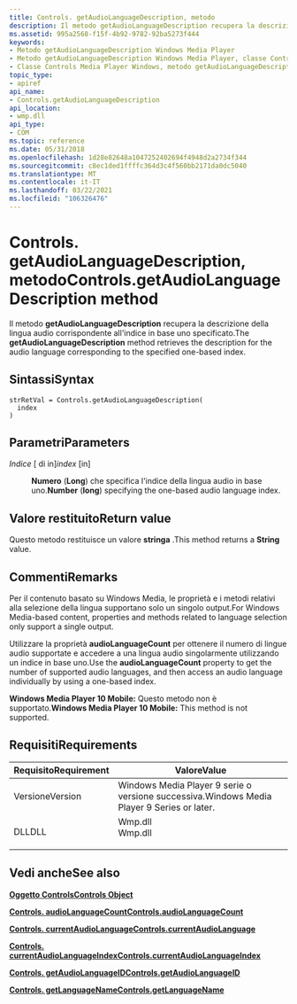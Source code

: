 ```yaml
---
title: Controls. getAudioLanguageDescription, metodo
description: Il metodo getAudioLanguageDescription recupera la descrizione della lingua audio corrispondente all'indice in base uno specificato.
ms.assetid: 995a2568-f15f-4b92-9782-92ba5273f444
keywords:
- Metodo getAudioLanguageDescription Windows Media Player
- Metodo getAudioLanguageDescription Windows Media Player, classe Controls
- Classe Controls Media Player Windows, metodo getAudioLanguageDescription
topic_type:
- apiref
api_name:
- Controls.getAudioLanguageDescription
api_location:
- wmp.dll
api_type:
- COM
ms.topic: reference
ms.date: 05/31/2018
ms.openlocfilehash: 1d28e82648a1047252402694f4948d2a2734f344
ms.sourcegitcommit: c8ec1ded1ffffc364d3c4f560bb2171da0dc5040
ms.translationtype: MT
ms.contentlocale: it-IT
ms.lasthandoff: 03/22/2021
ms.locfileid: "106326476"
---
```

# <a name="controlsgetaudiolanguagedescription-method"></a><span data-ttu-id="e5c51-106">Controls. getAudioLanguageDescription, metodo</span><span class="sxs-lookup"><span data-stu-id="e5c51-106">Controls.getAudioLanguageDescription method</span></span>

<span data-ttu-id="e5c51-107">Il metodo **getAudioLanguageDescription** recupera la descrizione della lingua audio corrispondente all'indice in base uno specificato.</span><span class="sxs-lookup"><span data-stu-id="e5c51-107">The **getAudioLanguageDescription** method retrieves the description for the audio language corresponding to the specified one-based index.</span></span>

## <a name="syntax"></a><span data-ttu-id="e5c51-108">Sintassi</span><span class="sxs-lookup"><span data-stu-id="e5c51-108">Syntax</span></span>


```JScript
strRetVal = Controls.getAudioLanguageDescription(
  index
)
```



## <a name="parameters"></a><span data-ttu-id="e5c51-109">Parametri</span><span class="sxs-lookup"><span data-stu-id="e5c51-109">Parameters</span></span>

<dl> <dt>

<span data-ttu-id="e5c51-110">*Indice* \[ di in\]</span><span class="sxs-lookup"><span data-stu-id="e5c51-110">*index* \[in\]</span></span>
</dt> <dd>

<span data-ttu-id="e5c51-111">**Numero** (**Long**) che specifica l'indice della lingua audio in base uno.</span><span class="sxs-lookup"><span data-stu-id="e5c51-111">**Number** (**long**) specifying the one-based audio language index.</span></span>

</dd> </dl>

## <a name="return-value"></a><span data-ttu-id="e5c51-112">Valore restituito</span><span class="sxs-lookup"><span data-stu-id="e5c51-112">Return value</span></span>

<span data-ttu-id="e5c51-113">Questo metodo restituisce un valore **stringa** .</span><span class="sxs-lookup"><span data-stu-id="e5c51-113">This method returns a **String** value.</span></span>

## <a name="remarks"></a><span data-ttu-id="e5c51-114">Commenti</span><span class="sxs-lookup"><span data-stu-id="e5c51-114">Remarks</span></span>

<span data-ttu-id="e5c51-115">Per il contenuto basato su Windows Media, le proprietà e i metodi relativi alla selezione della lingua supportano solo un singolo output.</span><span class="sxs-lookup"><span data-stu-id="e5c51-115">For Windows Media-based content, properties and methods related to language selection only support a single output.</span></span>

<span data-ttu-id="e5c51-116">Utilizzare la proprietà **audioLanguageCount** per ottenere il numero di lingue audio supportate e accedere a una lingua audio singolarmente utilizzando un indice in base uno.</span><span class="sxs-lookup"><span data-stu-id="e5c51-116">Use the **audioLanguageCount** property to get the number of supported audio languages, and then access an audio language individually by using a one-based index.</span></span>

<span data-ttu-id="e5c51-117">**Windows Media Player 10 Mobile:** Questo metodo non è supportato.</span><span class="sxs-lookup"><span data-stu-id="e5c51-117">**Windows Media Player 10 Mobile:** This method is not supported.</span></span>

## <a name="requirements"></a><span data-ttu-id="e5c51-118">Requisiti</span><span class="sxs-lookup"><span data-stu-id="e5c51-118">Requirements</span></span>



| <span data-ttu-id="e5c51-119">Requisito</span><span class="sxs-lookup"><span data-stu-id="e5c51-119">Requirement</span></span> | <span data-ttu-id="e5c51-120">Valore</span><span class="sxs-lookup"><span data-stu-id="e5c51-120">Value</span></span> |
|--------------------|------------------------------------------------------------------------------------|
| <span data-ttu-id="e5c51-121">Versione</span><span class="sxs-lookup"><span data-stu-id="e5c51-121">Version</span></span><br/> | <span data-ttu-id="e5c51-122">Windows Media Player 9 serie o versione successiva.</span><span class="sxs-lookup"><span data-stu-id="e5c51-122">Windows Media Player 9 Series or later.</span></span><br/>                                 |
| <span data-ttu-id="e5c51-123">DLL</span><span class="sxs-lookup"><span data-stu-id="e5c51-123">DLL</span></span><br/>     | <dl> <span data-ttu-id="e5c51-124"><dt>Wmp.dll</dt></span><span class="sxs-lookup"><span data-stu-id="e5c51-124"><dt>Wmp.dll</dt></span></span> </dl> |



## <a name="see-also"></a><span data-ttu-id="e5c51-125">Vedi anche</span><span class="sxs-lookup"><span data-stu-id="e5c51-125">See also</span></span>

<dl> <dt>

[<span data-ttu-id="e5c51-126">**Oggetto Controls**</span><span class="sxs-lookup"><span data-stu-id="e5c51-126">**Controls Object**</span></span>](controls-object.md)
</dt> <dt>

[<span data-ttu-id="e5c51-127">**Controls. audioLanguageCount**</span><span class="sxs-lookup"><span data-stu-id="e5c51-127">**Controls.audioLanguageCount**</span></span>](controls-audiolanguagecount.md)
</dt> <dt>

[<span data-ttu-id="e5c51-128">**Controls. currentAudioLanguage**</span><span class="sxs-lookup"><span data-stu-id="e5c51-128">**Controls.currentAudioLanguage**</span></span>](controls-currentaudiolanguage.md)
</dt> <dt>

[<span data-ttu-id="e5c51-129">**Controls. currentAudioLanguageIndex**</span><span class="sxs-lookup"><span data-stu-id="e5c51-129">**Controls.currentAudioLanguageIndex**</span></span>](controls-currentaudiolanguageindex.md)
</dt> <dt>

[<span data-ttu-id="e5c51-130">**Controls. getAudioLanguageID**</span><span class="sxs-lookup"><span data-stu-id="e5c51-130">**Controls.getAudioLanguageID**</span></span>](controls-getaudiolanguageid.md)
</dt> <dt>

[<span data-ttu-id="e5c51-131">**Controls. getLanguageName**</span><span class="sxs-lookup"><span data-stu-id="e5c51-131">**Controls.getLanguageName**</span></span>](controls-getlanguagename.md)
</dt> </dl>

 

 





